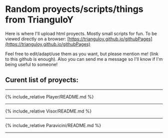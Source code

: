 # Random proyects/scripts/things from TrianguloY
Here is where I'll upload html proyects. Mostly small scripts for fun. To be viewed directly on a browser: [https://trianguloy.github.io/githubPages](https://trianguloy.github.io/githubPages)

Feel free to edit/adapt/use them as you want, but please mention me! (link to this github is enough). Also you can send me a message so I'll know if I'm being useful to someone!


## Curent list of proyects:

--------------------------------------------------

{% include_relative Player/README.md %}

--------------------------------------------------

{% include_relative Visor/README.md %}

--------------------------------------------------

{% include_relative Paravicini/README.md %}

--------------------------------------------------